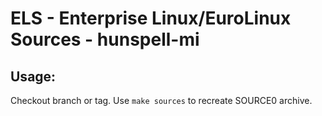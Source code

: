 # ELS - Enterprise Linux/EuroLinux Sources - hunspell-mi
 
## Usage:
  Checkout branch or tag. Use `make sources` to recreate  SOURCE0 archive.
